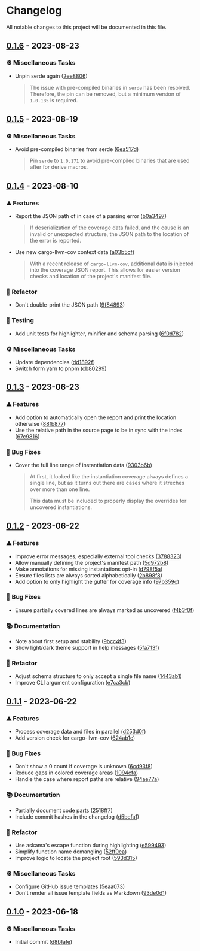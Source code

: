 # Changelog

All notable changes to this project will be documented in this file.

<!-- markdownlint-disable no-duplicate-header -->
<!-- markdownlint-disable no-trailing-spaces -->

## [0.1.6](https://github.com/dnaka91/wazzup/compare/v0.1.5...v0.1.6) - 2023-08-23

### <!-- 7 -->⚙️ Miscellaneous Tasks

- Unpin serde again ([2ee8806](https://github.com/dnaka91/wazzup/commit/2ee8806a488f6a6d405772f16dd236f7834fb6d9))
  > The issue with pre-compiled binaries in `serde` has been resolved.
  > Therefore, the pin can be removed, but a minimum version of `1.0.185` is
  > required.

## [0.1.5](https://github.com/dnaka91/wazzup/compare/v0.1.4...v0.1.5) - 2023-08-19

### <!-- 7 -->⚙️ Miscellaneous Tasks

- Avoid pre-compiled binaries from serde ([6ea517d](https://github.com/dnaka91/wazzup/commit/6ea517dda075136ff85b8b26b3c5c418068abf32))
  > Pin `serde` to `1.0.171` to avoid pre-compiled binaries that are used
  > after for derive macros.

## [0.1.4](https://github.com/dnaka91/wazzup/compare/v0.1.3...v0.1.4) - 2023-08-10

### <!-- 0 -->⛰️ Features

- Report the JSON path of in case of a parsing error ([b0a3497](https://github.com/dnaka91/wazzup/commit/b0a349721e48cb60f04a40484e4601d5a518e721))
  > If deserialization of the coverage data failed, and the cause is an
  > invalid or unexpected structure, the JSON path to the location of the
  > error is reported.
- Use new cargo-llvm-cov context data ([a03b5cf](https://github.com/dnaka91/wazzup/commit/a03b5cf89fc1f8479b93d652f20da9e41cdeb2b2))
  > With a recent release of `cargo-llvm-cov`, additional data is injected
  > into the coverage JSON report. This allows for easier version checks and
  > location of the project's manifest file.

### <!-- 4 -->🚜 Refactor

- Don't double-print the JSON path ([9f84893](https://github.com/dnaka91/wazzup/commit/9f84893028b7750134051d76b47331fc8ed9f766))

### <!-- 6 -->🧪 Testing

- Add unit tests for highlighter, minifier and schema parsing ([6f0d782](https://github.com/dnaka91/wazzup/commit/6f0d782c065a2c6b4a6e7c6bd7b99cbadabc0a0f))

### <!-- 7 -->⚙️ Miscellaneous Tasks

- Update dependencies ([dd1892f](https://github.com/dnaka91/wazzup/commit/dd1892f5cbcdfd48344036236441339e52c23d68))
- Switch form yarn to pnpm ([cb80299](https://github.com/dnaka91/wazzup/commit/cb8029936a5257f7ef5633aab96a306f66e23ad6))

## [0.1.3](https://github.com/dnaka91/wazzup/compare/v0.1.2...v0.1.3) - 2023-06-23

### <!-- 0 -->⛰️ Features

- Add option to automatically open the report and print the location otherwise ([88fb877](https://github.com/dnaka91/wazzup/commit/88fb87797fd39722e13c2dd05d7f40b45c93b615))
- Use the relative path in the source page to be in sync with the index ([67c9816](https://github.com/dnaka91/wazzup/commit/67c98161a5dd358511ecce1b9c6cedd71025da48))

### <!-- 1 -->🐛 Bug Fixes

- Cover the full line range of instantiation data ([9303b6b](https://github.com/dnaka91/wazzup/commit/9303b6b827d40e643ed5e00ec04afef0324f3d4f))
  > At first, it looked like the instantiation coverage always defines a
  > single line, but as it turns out there are cases where it streches over
  > more than one line.
  > 
  > This data must be included to properly display the overrides for
  > uncovered instantiations.

## [0.1.2](https://github.com/dnaka91/wazzup/compare/v0.1.1...v0.1.2) - 2023-06-22

### <!-- 0 -->⛰️ Features

- Improve error messages, especially external tool checks ([3788323](https://github.com/dnaka91/wazzup/commit/378832381d58ef6a43e755c90a94d34a26f6d2fb))
- Allow manually defining the project's manifest path ([5d972b8](https://github.com/dnaka91/wazzup/commit/5d972b8e00e5d337d30abfa0a3e875723b593bf2))
- Make annotations for missing instantations opt-in ([d798f5a](https://github.com/dnaka91/wazzup/commit/d798f5ae7196174680d3187eb6d16ae17529a0db))
- Ensure files lists are always sorted alphabetically ([2b898f8](https://github.com/dnaka91/wazzup/commit/2b898f8181b5ce5d318e2f3e3625a93d53aa4ea8))
- Add option to only highlight the gutter for coverage info ([97b359c](https://github.com/dnaka91/wazzup/commit/97b359c08a46a96e33cab6197ba706c865987822))

### <!-- 1 -->🐛 Bug Fixes

- Ensure partially covered lines are always marked as uncovered ([f4b3f0f](https://github.com/dnaka91/wazzup/commit/f4b3f0fbe0b1782c346e230d23cab21d97b6abab))

### <!-- 2 -->📚 Documentation

- Note about first setup and stability ([9bcc4f3](https://github.com/dnaka91/wazzup/commit/9bcc4f3b1a9fc485115260057a3ea1163c2342dc))
- Show light/dark theme support in help messages ([5fa713f](https://github.com/dnaka91/wazzup/commit/5fa713ff627e5f677eb9ba758e2b5b6247f988ce))

### <!-- 4 -->🚜 Refactor

- Adjust schema structure to only accept a single file name ([1443ab1](https://github.com/dnaka91/wazzup/commit/1443ab1d12f877f465f675246327c71de898a155))
- Improve CLI argument configuration ([e7ca3cb](https://github.com/dnaka91/wazzup/commit/e7ca3cb48618ea3e9de02a66be725a4dff084a52))

## [0.1.1](https://github.com/dnaka91/wazzup/compare/v0.1.0...v0.1.1) - 2023-06-22

### <!-- 0 -->⛰️ Features

- Process coverage data and files in parallel ([d253d0f](https://github.com/dnaka91/wazzup/commit/d253d0f562cc585700f46d53bbccb9c1e2703ea9))
- Add version check for cargo-llvm-cov ([624ab1c](https://github.com/dnaka91/wazzup/commit/624ab1c6cf4f18df31a33ca48e4c545f1e78e6c2))

### <!-- 1 -->🐛 Bug Fixes

- Don't show a 0 count if coverage is unknown ([6cd93f8](https://github.com/dnaka91/wazzup/commit/6cd93f8cd7788cda76d874c365277433ee5e117c))
- Reduce gaps in colored coverage areas ([1094cfa](https://github.com/dnaka91/wazzup/commit/1094cfad0909381a3c118a128b2b2d387b02898f))
- Handle the case where report paths are relative ([94ae77a](https://github.com/dnaka91/wazzup/commit/94ae77a6b8ac213f22b40cb43382170458ff9970))

### <!-- 2 -->📚 Documentation

- Partially document code parts ([2518ff7](https://github.com/dnaka91/wazzup/commit/2518ff74e27caf081cb8114eaa277eef78c80b2a))
- Include commit hashes in the changelog ([d5befa1](https://github.com/dnaka91/wazzup/commit/d5befa1a7aa7dd93f09ec2a5e15d9d1f25fc5a93))

### <!-- 4 -->🚜 Refactor

- Use askama's escape function during highlighting ([e599493](https://github.com/dnaka91/wazzup/commit/e599493e6c5f7003a262ed6fb8b913de9c92caca))
- Simplify function name demangling ([52ff0ea](https://github.com/dnaka91/wazzup/commit/52ff0ea739cbaeb2ecb766611540027c3171ba68))
- Improve logic to locate the project root ([593d315](https://github.com/dnaka91/wazzup/commit/593d315c13a5988f05e9cb1d190fd9b10534a718))

### <!-- 7 -->⚙️ Miscellaneous Tasks

- Configure GitHub issue templates ([5eaa073](https://github.com/dnaka91/wazzup/commit/5eaa073e87937e0361cd5818844fbfc06ee5ca34))
- Don't render all issue template fields as Markdown ([93de0d1](https://github.com/dnaka91/wazzup/commit/93de0d109aedc3de9fae2f004a4b9efd3156fd63))

## [0.1.0](https://github.com/dnaka91/wazzup/releases/tag/v0.1.0) - 2023-06-18

### <!-- 7 -->⚙️ Miscellaneous Tasks

- Initial commit ([d8b1afe](https://github.com/dnaka91/wazzup/commit/d8b1afe2b1efa06b3b78d7fa7789b963b1df8dd2))

<!-- generated by git-cliff -->
